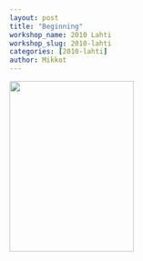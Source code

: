 ```yaml
---
layout: post
title: "Beginning"
workshop_name: 2010 Lahti
workshop_slug: 2010-lahti
categories: [2010-lahti]
author: Mikkot 
---
```

<a href="http://workshops.nodebox.net/2010/wp-content/uploads/initial_concept.jpg"><img src="http://workshops.nodebox.net/2010/wp-content/uploads/initial_concept-218x300.jpg" alt="" title="initial_concept" width="218" height="300" class="alignnone size-medium wp-image-39" /></a>
